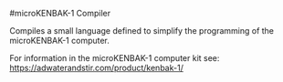 #microKENBAK-1 Compiler

Compiles a small language defined to simplify the programming of the microKENBAK-1 computer.

For information in the microKENBAK-1 computer kit see: https://adwaterandstir.com/product/kenbak-1/
